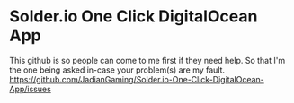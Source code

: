 # Solder.io One Click DigitalOcean App
This github is so people can come to me first if they need help.
So that I'm the one being asked in-case your problem(s) are my fault.
https://github.com/JadianGaming/Solder.io-One-Click-DigitalOcean-App/issues
